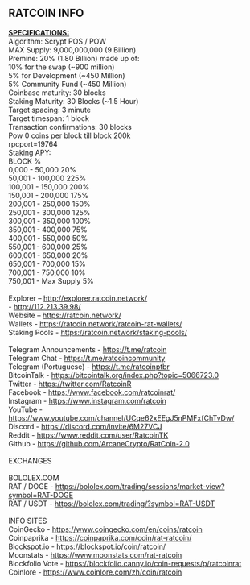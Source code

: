 RATCOIN INFO
--------------------------------------------------------------------------------------------------------------
<b><u>SPECIFICATIONS:</u></b><br>
Algorithm: Scrypt POS / POW<br>
MAX Supply: 9,000,000,000 (9 Billion)<br>
Premine: 20% (1.80 Billion) made up of:<br>
10% for the swap (~900 million)<br>
5% for Development (~450 Million)<br>
5% Community Fund (~450 Million)<br>
Coinbase maturity: 30 blocks<br>
Staking Maturity: 30 Blocks (~1.5 Hour)<br>
Target spacing: 3 minute<br>
Target timespan: 1 block<br>
Transaction confirmations: 30 blocks<br>
Pow 0 coins per block till block 200k<br>
rpcport=19764<br>
Staking APY:<br>
BLOCK %<br>
0,000 - 50,000 20%<br>
50,001 - 100,000 225%<br>
100,001 - 150,000 200%<br>
150,001 - 200,000 175%<br>
200,001 - 250,000 150%<br>
250,001 - 300,000 125%<br>
300,001 - 350,000 100%<br>
350,001 - 400,000 75%<br>
400,001 - 550,000 50%<br>
550,001 - 600,000 25%<br>
600,001 - 650,000 20%<br>
650,001 - 700,000 15%<br>
700,001 - 750,000 10%<br>
750,001 - Max Supply 5%<br>
<br>
Explorer – http://explorer.ratcoin.network/<br>
                - http://112.213.39.98/<br>
Website – https://ratcoin.network/<br>
Wallets - https://ratcoin.network/ratcoin-rat-wallets/<br>
Staking Pools - https://ratcoin.network/staking-pools/<br>
<br>
Telegram Announcements - https://t.me/ratcoin<br>
Telegram Chat - https://t.me/ratcoincommunity<br>
Telegram (Portuguese) - https://t.me/ratcoinptbr<br>
BitcoinTalk - https://bitcointalk.org/index.php?topic=5066723.0<br>
Twitter - https://twitter.com/RatcoinR<br>
Facebook - https://www.facebook.com/ratcoinrat/<br>
Instagram - https://www.instagram.com/ratcoin <br>
YouTube - https://www.youtube.com/channel/UCqe62xEEgJ5nPMFxfChTvDw/<br>
Discord - https://discord.com/invite/6M27VCJ<br>
Reddit - https://www.reddit.com/user/RatcoinTK<br>
Github - https://github.com/ArcaneCrypto/RatCoin-2.0<br>
<br>
EXCHANGES<br>
<br>
BOLOLEX.COM<br>
RAT / DOGE - https://bololex.com/trading/sessions/market-view?symbol=RAT-DOGE<br>
RAT / USDT - https://bololex.com/trading/?symbol=RAT-USDT<br>
<br>
INFO SITES<br>
CoinGecko - https://www.coingecko.com/en/coins/ratcoin<br>
Coinpaprika - https://coinpaprika.com/coin/rat-ratcoin/<br>
Blockspot.io - https://blockspot.io/coin/ratcoin/<br>
Moonstats - https://www.moonstats.com/rat-ratcoin<br>
Blockfolio Vote - https://blockfolio.canny.io/coin-requests/p/ratcoinrat<br>
Coinlore - https://www.coinlore.com/zh/coin/ratcoin<br>

